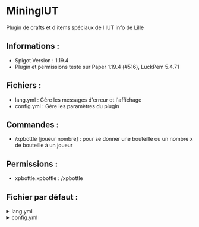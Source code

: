 # MiningIUT
Plugin de crafts et d'items spéciaux de l'IUT info de Lille

## Informations :

 - Spigot Version : 1.19.4
 - Plugin et permissions testé sur Paper 1.19.4 (#516), LuckPem 5.4.71


## Fichiers :

 - lang.yml : Gère les messages d'erreur et l'affichage
 - config.yml : Gère les paramètres du plugin 
 
## Commandes :
 
 - /xpbottle [joueur nombre] : pour se donner une bouteille ou un nombre x de bouteille à un joueur
 
## Permissions :
 
 - xpbottle.xpbottle : /xpbottle
 
## Fichier par défaut :

<details>
  <summary>lang.yml</summary>

  ```
  prefix: ''
  error-prefix: '&4[&cErreur&4]&c'
  no-permission: Vous n'avez pas la permission de faire cette commande !
  no-value: Informations manquante, merci d'utiliser la commande correctement !
  no-player: Le joueur n'est pas connecte
  not-enough-xp: Vous n'avez pas assez d'éxpérience pour faire cela
  ```
</details>

<details>
  <summary>config.yml</summary>

  ```
  # Max entity by chunk
  MaxEntityByChunk: 256
  ```
</details>

